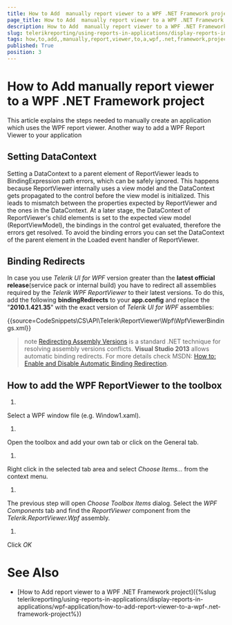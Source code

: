 ```yaml
---
title: How to Add  manually report viewer to a WPF .NET Framework project
page_title: How to Add  manually report viewer to a WPF .NET Framework project | for Telerik Reporting Documentation
description: How to Add  manually report viewer to a WPF .NET Framework project
slug: telerikreporting/using-reports-in-applications/display-reports-in-applications/wpf-application/how-to-add--manually-report-viewer-to-a-wpf-.net-framework-project
tags: how,to,add,,manually,report,viewer,to,a,wpf,.net,framework,project
published: True
position: 3
---
```


# How to Add  manually report viewer to a WPF .NET Framework project



This article explains the steps needed to manually create an application which uses the WPF report viewer.
        Another way to add a WPF Report Viewer to your application
      

## Setting DataContext

Setting a DataContext to a parent element of ReportViewer leads to BindingExpression path errors, which can be safely ignored. 
        This happens because ReportViewer internally uses a view model and the DataContext gets propagated to the control before 
        the view model is initialized. This leads to mismatch between the properties expected by ReportViewer and the ones in the DataContext. 
        At a later stage, the DataContext of ReportViewer's child elements is set to the expected view model (ReportViewModel), the bindings in 
        the control get evaluated, therefore the errors get resolved. To avoid the binding errors you can set the DataContext of the parent element 
        in the Loaded event handler of ReportViewer.
        

## Binding Redirects

In case you use *Telerik UI for WPF* version greater
          than the __latest official release__(service pack or internal build) you have to redirect all assemblies required
          by the *Telerik WPF ReportViewer* to their latest versions.
          To do this, add the following __bindingRedirects__ to your
          __app.config__ and replace the "__2010.1.421.35__"
          with the exact version of *Telerik UI for WPF* assemblies:
        

{{source=CodeSnippets\CS\API\Telerik\ReportViewer\Wpf\WpfViewerBindings.xml}}




>note [Redirecting Assembly Versions](http://msdn.microsoft.com/en-us/library/7wd6ex19(v=vs.110).aspx) is a standard .NET technique for resolving assembly versions conflicts.  __Visual Studio 2013__  allows automatic binding redirects. For more details check MSDN: [How to: Enable and Disable Automatic Binding Redirection](http://msdn.microsoft.com/en-us/library/2fc472t2(v=vs.110).aspx).          


## How to add the WPF ReportViewer to the toolbox
1. 

Select a WPF window file (e.g. Window1.xaml).
                
1. 

Open the toolbox and add your own tab or click on the General tab.
                
1. 

Right click in the selected tab area and select *Choose Items…* from the context menu.
                
1. 

The previous step will open *Choose Toolbox Items* dialog. Select the
                  *WPF Components* tab and find the *ReportViewer* component
                  from the *Telerik.ReportViewer.Wpf* assembly.
                
1. 

Click *OK*

# See Also


 * [How to Add report viewer to a WPF .NET Framework project]({%slug telerikreporting/using-reports-in-applications/display-reports-in-applications/wpf-application/how-to-add-report-viewer-to-a-wpf-.net-framework-project%})

